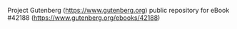 Project Gutenberg (https://www.gutenberg.org) public repository for eBook #42188 (https://www.gutenberg.org/ebooks/42188)

